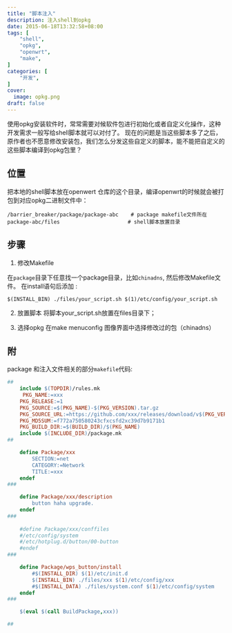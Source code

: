 ```yaml
---
title: "脚本注入"
description: 注入shell到opkg
date: 2015-06-18T13:32:58+08:00
tags: [
    "shell",
    "opkg",
    "openwrt",
    "make",
]
categories: [
    "开发",
]
cover:
  image: opkg.png
draft: false
---
```


使用opkg安装软件时，常常需要对候软件包进行初始化或者自定义化操作，这种开发需求一般写给shell脚本就可以对付了。
现在的问题是当这些脚本多了之后，原作者也不愿意修改安装包，我们怎么分发这些自定义的脚本，能不能把自定义的这些脚本编译到opkg包里？

## 位置
把本地的shell脚本放在openwert 仓库的这个目录，编译openwrt的时候就会被打包到对应opkg二进制文件中：
```shell
/barrier_breaker/package/package-abc    # package makefile文件所在
package-abc/files                      # shell脚本放置目录
```

## 步骤
1. 修改Makefile

在`package`目录下任意找一个package目录，比如`chinadns`,
然后修改Makefile文件。
在install语句后添加 :
```shell
$(INSTALL_BIN) ./files/your_script.sh $(1)/etc/config/your_script.sh
```

2. 放置脚本
将脚本your_script.sh放置在files目录下；

3. 选择opkg 
在make menuconfig 图像界面中选择修改过的包（chinadns）

## 附
package 和注入文件相关的部分`makefile`代码:

```makefile
##
    include $(TOPDIR)/rules.mk  
     PKG_NAME:=xxx
    PKG_RELEASE:=1  
    PKG_SOURCE:=$(PKG_NAME)-$(PKG_VERSION).tar.gz
    PKG_SOURCE_URL:=https://github.com/xxx/releases/download/v$(PKG_VERSION)
    PKG_MD5SUM:=f772a750580243cfxcsfd2xc39d7b9171b1
    PKG_BUILD_DIR:=$(BUILD_DIR)/$(PKG_NAME)  
    include $(INCLUDE_DIR)/package.mk  
##  

    define Package/xxx 
        SECTION:=net  
        CATEGORY:=Network  
        TITLE:=xxx 
    endef  
###   

    define Package/xxx/description
        button haha upgrade.
    endef
###   
    
    #define Package/xxx/conffiles
    #/etc/config/system
    #/etc/hotplug.d/button/00-button
    #endef
###        

    define Package/wps_button/install
        #$(INSTALL_DIR) $(1)/etc/init.d
        $(INSTALL_BIN) ./files/xxx $(1)/etc/config/xxx
        #$(INSTALL_DATA) ./files/system.conf $(1)/etc/config/system
    endef
###  

    $(eval $(call BuildPackage,xxx))

##  


```
